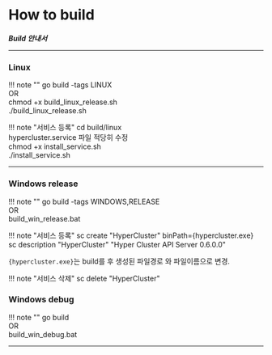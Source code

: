 # How to build

***Build 안내서***

----

### Linux

!!! note ""
    go build -tags LINUX   
    OR    
    chmod +x build_linux_release.sh    
    ./build_linux_release.sh

!!! note "서비스 등록"
    cd build/linux    
    hypercluster.service 파일 적당히 수정    
    chmod +x install_service.sh    
    ./install_service.sh

----

### Windows release

!!! note ""
    go build -tags WINDOWS,RELEASE    
    OR    
    build_win_release.bat

!!! note "서비스 등록"
    sc create "HyperCluster" binPath={hypercluster.exe}     
    sc description "HyperCluster" "Hyper Cluster API Server 0.6.0.0"

`{hypercluster.exe}`는 build를 후 생성된 파일경로 와 파일이름으로 변경.


!!! note "서비스 삭제"
    sc delete "HyperCluster"  

### Windows debug

!!! note ""
    go build   
    OR    
    build_win_debug.bat

----    